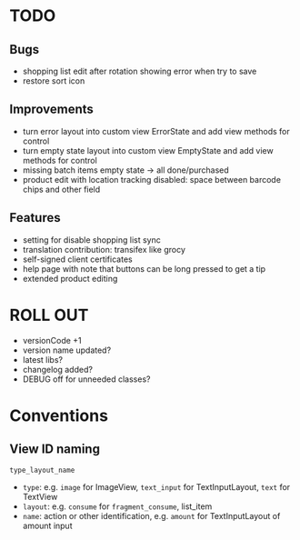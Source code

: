 # TODO

## Bugs

- shopping list edit after rotation showing error when try to save
- restore sort icon

## Improvements

- turn error layout into custom view ErrorState and add view methods for control
- turn empty state layout into custom view EmptyState and add view methods for control
- missing batch items empty state -> all done/purchased
- product edit with location tracking disabled: space between barcode chips and other field

## Features

- setting for disable shopping list sync
- translation contribution: transifex like grocy
- self-signed client certificates
- help page with note that buttons can be long pressed to get a tip
- extended product editing

# ROLL OUT

- versionCode +1
- version name updated?
- latest libs?
- changelog added?
- DEBUG off for unneeded classes?

# Conventions

## View ID naming

`type_layout_name`

- `type`: e.g. `image` for ImageView, `text_input` for TextInputLayout, `text` for TextView
- `layout`: e.g. `consume` for `fragment_consume`, list_item
- `name`: action or other identification, e.g. `amount` for TextInputLayout of amount input